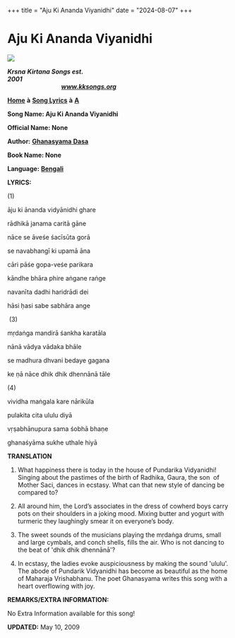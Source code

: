 +++
title = "Aju Ki Ananda Viyanidhi"
date = "2024-08-07"
+++

# Aju Ki Ananda Viyanidhi 
[**![](http://kksongs.org/image_files/image002.jpg)**](http://kksongs.org/)

**_Krsna_** **_Kirtana Songs est. 2001_**                                                                                                                                                      **_www.kksongs.org_**

[**Home**](http://kksongs.org/) **à** [**Song Lyrics**](http://kksongs.org/lyrics.html) **à** [**A**](http://kksongs.org/songs/song_a.html)

**Song Name: Aju Ki Ananda Viyanidhi**

**Official Name: None**

**Author:** [**Ghanasyama** **Dasa**](http://kksongs.org/authors/list/ghanasyama.html)

**Book Name: None**

**Language:** [**Bengali**](http://kksongs.org/language/list/bengali.html)

**LYRICS:**

(1)

āju ki ānanda vidyānidhi ghare

rādhikā janama caritā gāne

nāce se āveśe śacīsūta gorā

se navabhangī ki upamā āna

cāri pāśe gopa-veśe parikara

kāndhe bhāra phire aṅgane raṅge

navanīta dadhi haridrādi dei

hāsi ḥasi sabe sabhāra ange

 (3)

mṛdaṅga mandirā śankha karatāla

nānā vādya vādaka bhāle

se madhura dhvani bedaye gagana

ke ṇā nāce dhik dhik dhennānā tāle

(4)

vividha maṅgala kare nārikūla

pulakita cita ululu diyā

vṛṣabhānupura sama śobhā bhaṇe

ghanaśyāma sukhe uthale hiyā

**TRANSLATION**

1) What happiness there is today in the house of Pundarika Vidyanidhi! Singing about the pastimes of the birth of Radhika, Gaura, the son  of Mother Saci, dances in ecstasy. What can that new style of dancing be compared to?

2) All around him, the Lord’s associates in the dress of cowherd boys carry pots on their shoulders in a joking mood. Mixing butter and yogurt with turmeric they laughingly smear it on everyone’s body.

3) The sweet sounds of the musicians playing the mṛdaṅga drums, small and large cymbals, and conch shells, fills the air. Who is not dancing to the beat of 'dhik dhik dhennānā'?

4) In ecstasy, the ladies evoke auspiciousness by making the sound 'ululu'. The abode of Pundarik Vidyanidhi has become as beautiful as the home of Maharaja Vrishabhanu. The poet Ghanasyama writes this song with a heart overflowing with joy.

**REMARKS/EXTRA INFORMATION:**

No Extra Information available for this song!

**UPDATED:** May 10, 2009